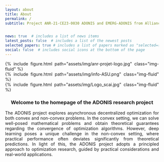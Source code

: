 ```yaml
---
layout: about
title: About
permalink: /
subtitle: Project ANR-21-CE23-0030 ADONIS and EMERG-ADONIS from Alliance SU


news: true  # includes a list of news items
latest_posts: false  # includes a list of the newest posts
selected_papers: true # includes a list of papers marked as "selected={true}"
social: false  # includes social icons at the bottom of the page
---
```



<div class="row mt-3 align-items-center">
    <div class="col">
           {% include figure.html path="assets/img/anr-projet-logo.jpg" class="img-fluid" %}
    </div>
    <div class="col-5">
           {% include figure.html path="assets/img/info-ASU.png" class="img-fluid" %}
    </div>
    <div class="col-4">
           {% include figure.html path="assets/img/Logo_scai.jpg" class="img-fluid" %}
    </div>
</div>


<center>
    <h3>Welcome to the homepage of the ADONIS research project</h3>
</center>

<style> body {text-align: justify} </style>

The ADONIS project explores asynchronous decentralized optimization for both convex and non-convex problems. In the convex setting, we can solve well-posed mathematical problems and obtain theoretical guarantees regarding the convergence of optimization algorithms. However, deep learning poses a unique challenge in the non-convex setting, where practical performance often deviates significantly from theoretical predictions. In light of this, the ADONIS project adopts a principled approach to optimization research, guided by practical considerations and real-world applications.

